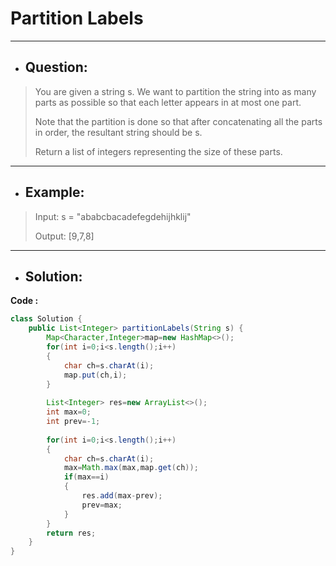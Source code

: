 # Partition Labels
---
- ## Question:
> You are given a string s. We want to partition the string into as many parts as possible so that each letter appears in at most one part.
> 
> Note that the partition is done so that after concatenating all the parts in order, the resultant string should be s.
> 
> Return a list of integers representing the size of these parts.
---
- ## Example:
> Input: s = "ababcbacadefegdehijhklij"
> 
> Output: [9,7,8]
---
- ## Solution:
**Code :**
```java
class Solution {
    public List<Integer> partitionLabels(String s) {
        Map<Character,Integer>map=new HashMap<>();
        for(int i=0;i<s.length();i++)
        {
            char ch=s.charAt(i);
            map.put(ch,i);
        }
        
        List<Integer> res=new ArrayList<>();
        int max=0;
        int prev=-1;
        
        for(int i=0;i<s.length();i++)
        {
            char ch=s.charAt(i);
            max=Math.max(max,map.get(ch));
            if(max==i)
            {
                res.add(max-prev);
                prev=max;
            }
        }
        return res;
    }
}
